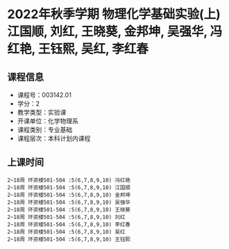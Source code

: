 # 2022年秋季学期 物理化学基础实验(上) 江国顺, 刘红, 王晓葵, 金邦坤, 吴强华, 冯红艳, 王钰熙, 吴红, 李红春






## 课程信息

- 课程号：003142.01
- 学分：2
- 教学类型：实验课
- 开课单位：化学物理系
- 课程类别：专业基础
- 课程层次：本科计划内课程

## 上课时间

```
2~18周 环资楼501-504 :5(6,7,8,9,10) 冯红艳
2~18周 环资楼501-504 :5(6,7,8,9,10) 江国顺
2~18周 环资楼501-504 :5(6,7,8,9,10) 金邦坤
2~18周 环资楼501-504 :5(6,7,8,9,10) 吴强华
2~18周 环资楼501-504 :5(6,7,8,9,10) 王晓葵
2~18周 环资楼501-504 :5(6,7,8,9,10) 刘红
2~18周 环资楼501-504 :5(6,7,8,9,10) 李红春
2~18周 环资楼501-504 :5(6,7,8,9,10) 吴红
2~18周 环资楼501-504 :5(6,7,8,9,10) 王钰熙
```

